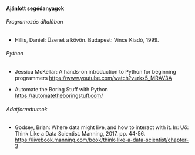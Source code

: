 #### Ajánlott segédanyagok

###### Programozás általában

- Hillis, Daniel: Üzenet a kövön. Budapest: Vince Kiadó, 1999.

###### Python

- Jessica McKellar: A hands-on introduction to Python for beginning programmers
https://www.youtube.com/watch?v=rkx5_MRAV3A

- Automate the Boring Stuff with Python https://automatetheboringstuff.com/

###### Adatformátumok

- Godsey, Brian: Where data might live, and how to interact with it. In: Uő: Think Like a Data Scientist. Manning, 2017. pp. 44-56. https://livebook.manning.com/book/think-like-a-data-scientist/chapter-3
